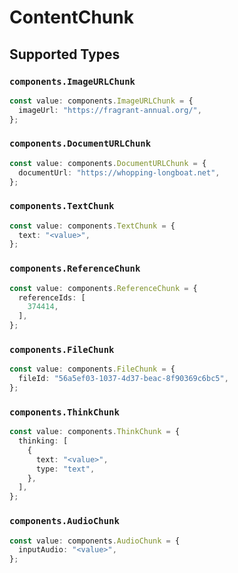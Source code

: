 # ContentChunk


## Supported Types

### `components.ImageURLChunk`

```typescript
const value: components.ImageURLChunk = {
  imageUrl: "https://fragrant-annual.org/",
};
```

### `components.DocumentURLChunk`

```typescript
const value: components.DocumentURLChunk = {
  documentUrl: "https://whopping-longboat.net",
};
```

### `components.TextChunk`

```typescript
const value: components.TextChunk = {
  text: "<value>",
};
```

### `components.ReferenceChunk`

```typescript
const value: components.ReferenceChunk = {
  referenceIds: [
    374414,
  ],
};
```

### `components.FileChunk`

```typescript
const value: components.FileChunk = {
  fileId: "56a5ef03-1037-4d37-beac-8f90369c6bc5",
};
```

### `components.ThinkChunk`

```typescript
const value: components.ThinkChunk = {
  thinking: [
    {
      text: "<value>",
      type: "text",
    },
  ],
};
```

### `components.AudioChunk`

```typescript
const value: components.AudioChunk = {
  inputAudio: "<value>",
};
```

